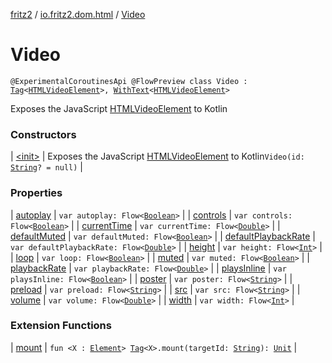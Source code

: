 [fritz2](../../index.md) / [io.fritz2.dom.html](../index.md) / [Video](./index.md)

# Video

`@ExperimentalCoroutinesApi @FlowPreview class Video : `[`Tag`](../../io.fritz2.dom/-tag/index.md)`<`[`HTMLVideoElement`](https://kotlinlang.org/api/latest/jvm/stdlib/org.w3c.dom/-h-t-m-l-video-element/index.html)`>, `[`WithText`](../../io.fritz2.dom/-with-text/index.md)`<`[`HTMLVideoElement`](https://kotlinlang.org/api/latest/jvm/stdlib/org.w3c.dom/-h-t-m-l-video-element/index.html)`>`

Exposes the JavaScript [HTMLVideoElement](https://developer.mozilla.org/en/docs/Web/API/HTMLVideoElement) to Kotlin

### Constructors

| [&lt;init&gt;](-init-.md) | Exposes the JavaScript [HTMLVideoElement](https://developer.mozilla.org/en/docs/Web/API/HTMLVideoElement) to Kotlin`Video(id: `[`String`](https://kotlinlang.org/api/latest/jvm/stdlib/kotlin/-string/index.html)`? = null)` |

### Properties

| [autoplay](autoplay.md) | `var autoplay: Flow<`[`Boolean`](https://kotlinlang.org/api/latest/jvm/stdlib/kotlin/-boolean/index.html)`>` |
| [controls](controls.md) | `var controls: Flow<`[`Boolean`](https://kotlinlang.org/api/latest/jvm/stdlib/kotlin/-boolean/index.html)`>` |
| [currentTime](current-time.md) | `var currentTime: Flow<`[`Double`](https://kotlinlang.org/api/latest/jvm/stdlib/kotlin/-double/index.html)`>` |
| [defaultMuted](default-muted.md) | `var defaultMuted: Flow<`[`Boolean`](https://kotlinlang.org/api/latest/jvm/stdlib/kotlin/-boolean/index.html)`>` |
| [defaultPlaybackRate](default-playback-rate.md) | `var defaultPlaybackRate: Flow<`[`Double`](https://kotlinlang.org/api/latest/jvm/stdlib/kotlin/-double/index.html)`>` |
| [height](height.md) | `var height: Flow<`[`Int`](https://kotlinlang.org/api/latest/jvm/stdlib/kotlin/-int/index.html)`>` |
| [loop](loop.md) | `var loop: Flow<`[`Boolean`](https://kotlinlang.org/api/latest/jvm/stdlib/kotlin/-boolean/index.html)`>` |
| [muted](muted.md) | `var muted: Flow<`[`Boolean`](https://kotlinlang.org/api/latest/jvm/stdlib/kotlin/-boolean/index.html)`>` |
| [playbackRate](playback-rate.md) | `var playbackRate: Flow<`[`Double`](https://kotlinlang.org/api/latest/jvm/stdlib/kotlin/-double/index.html)`>` |
| [playsInline](plays-inline.md) | `var playsInline: Flow<`[`Boolean`](https://kotlinlang.org/api/latest/jvm/stdlib/kotlin/-boolean/index.html)`>` |
| [poster](poster.md) | `var poster: Flow<`[`String`](https://kotlinlang.org/api/latest/jvm/stdlib/kotlin/-string/index.html)`>` |
| [preload](preload.md) | `var preload: Flow<`[`String`](https://kotlinlang.org/api/latest/jvm/stdlib/kotlin/-string/index.html)`>` |
| [src](src.md) | `var src: Flow<`[`String`](https://kotlinlang.org/api/latest/jvm/stdlib/kotlin/-string/index.html)`>` |
| [volume](volume.md) | `var volume: Flow<`[`Double`](https://kotlinlang.org/api/latest/jvm/stdlib/kotlin/-double/index.html)`>` |
| [width](width.md) | `var width: Flow<`[`Int`](https://kotlinlang.org/api/latest/jvm/stdlib/kotlin/-int/index.html)`>` |

### Extension Functions

| [mount](../../io.fritz2.dom/mount.md) | `fun <X : `[`Element`](https://kotlinlang.org/api/latest/jvm/stdlib/org.w3c.dom/-element/index.html)`> `[`Tag`](../../io.fritz2.dom/-tag/index.md)`<X>.mount(targetId: `[`String`](https://kotlinlang.org/api/latest/jvm/stdlib/kotlin/-string/index.html)`): `[`Unit`](https://kotlinlang.org/api/latest/jvm/stdlib/kotlin/-unit/index.html) |

